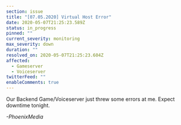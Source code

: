 ```yaml
---
section: issue
title: "[07.05.2020] Virtual Host Error"
date: 2020-05-07T21:25:23.589Z
status: in_progress
pinned: ""
current_severity: monitoring
max_severity: down
duration: ""
resolved_on: 2020-05-07T21:25:23.604Z
affected:
  - Gameserver
  - Voiceserver
twitterFeed: ""
enableComments: true
---
```

Our Backend Game/Voiceserver just threw some errors at me. Expect downtime tonight.

*\-PhoenixMedia*